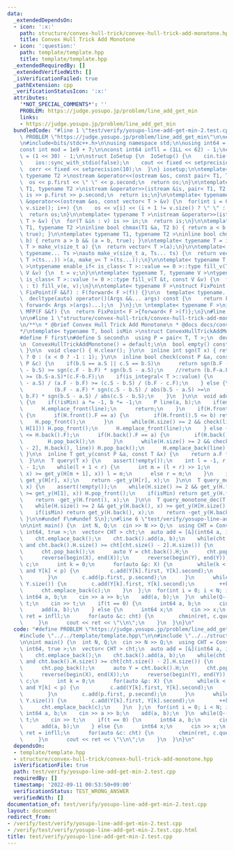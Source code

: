 ```yaml
---
data:
  _extendedDependsOn:
  - icon: ':x:'
    path: structure/convex-hull-trick/convex-hull-trick-add-monotone.hpp
    title: Convex Hull Trick Add Monotone
  - icon: ':question:'
    path: template/template.hpp
    title: template/template.hpp
  _extendedRequiredBy: []
  _extendedVerifiedWith: []
  _isVerificationFailed: true
  _pathExtension: cpp
  _verificationStatusIcon: ':x:'
  attributes:
    '*NOT_SPECIAL_COMMENTS*': ''
    PROBLEM: https://judge.yosupo.jp/problem/line_add_get_min
    links:
    - https://judge.yosupo.jp/problem/line_add_get_min
  bundledCode: "#line 1 \"test/verify/yosupo-line-add-get-min-2.test.cpp\"\n#define\
    \ PROBLEM \"https://judge.yosupo.jp/problem/line_add_get_min\"\n\n#line 1 \"template/template.hpp\"\
    \n#include<bits/stdc++.h>\n\nusing namespace std;\n\nusing int64 = long long;\n\
    const int mod = 1e9 + 7;\n\nconst int64 infll = (1LL << 62) - 1;\nconst int inf\
    \ = (1 << 30) - 1;\n\nstruct IoSetup {\n  IoSetup() {\n    cin.tie(nullptr);\n\
    \    ios::sync_with_stdio(false);\n    cout << fixed << setprecision(10);\n  \
    \  cerr << fixed << setprecision(10);\n  }\n} iosetup;\n\ntemplate< typename T1,\
    \ typename T2 >\nostream &operator<<(ostream &os, const pair< T1, T2 >& p) {\n\
    \  os << p.first << \" \" << p.second;\n  return os;\n}\n\ntemplate< typename\
    \ T1, typename T2 >\nistream &operator>>(istream &is, pair< T1, T2 > &p) {\n \
    \ is >> p.first >> p.second;\n  return is;\n}\n\ntemplate< typename T >\nostream\
    \ &operator<<(ostream &os, const vector< T > &v) {\n  for(int i = 0; i < (int)\
    \ v.size(); i++) {\n    os << v[i] << (i + 1 != v.size() ? \" \" : \"\");\n  }\n\
    \  return os;\n}\n\ntemplate< typename T >\nistream &operator>>(istream &is, vector<\
    \ T > &v) {\n  for(T &in : v) is >> in;\n  return is;\n}\n\ntemplate< typename\
    \ T1, typename T2 >\ninline bool chmax(T1 &a, T2 b) { return a < b && (a = b,\
    \ true); }\n\ntemplate< typename T1, typename T2 >\ninline bool chmin(T1 &a, T2\
    \ b) { return a > b && (a = b, true); }\n\ntemplate< typename T = int64 >\nvector<\
    \ T > make_v(size_t a) {\n  return vector< T >(a);\n}\n\ntemplate< typename T,\
    \ typename... Ts >\nauto make_v(size_t a, Ts... ts) {\n  return vector< decltype(make_v<\
    \ T >(ts...)) >(a, make_v< T >(ts...));\n}\n\ntemplate< typename T, typename V\
    \ >\ntypename enable_if< is_class< T >::value == 0 >::type fill_v(T &t, const\
    \ V &v) {\n  t = v;\n}\n\ntemplate< typename T, typename V >\ntypename enable_if<\
    \ is_class< T >::value != 0 >::type fill_v(T &t, const V &v) {\n  for(auto &e\
    \ : t) fill_v(e, v);\n}\n\ntemplate< typename F >\nstruct FixPoint : F {\n  explicit\
    \ FixPoint(F &&f) : F(forward< F >(f)) {}\n\n  template< typename... Args >\n\
    \  decltype(auto) operator()(Args &&... args) const {\n    return F::operator()(*this,\
    \ forward< Args >(args)...);\n  }\n};\n \ntemplate< typename F >\ninline decltype(auto)\
    \ MFP(F &&f) {\n  return FixPoint< F >{forward< F >(f)};\n}\n#line 4 \"test/verify/yosupo-line-add-get-min-2.test.cpp\"\
    \n\n#line 1 \"structure/convex-hull-trick/convex-hull-trick-add-monotone.hpp\"\
    \n/**\n * @brief Convex Hull Trick Add Monotone\n * @docs docs/convex-hull-trick-add-monotone.md\n\
    */\ntemplate< typename T, bool isMin >\nstruct ConvexHullTrickAddMonotone {\n\
    #define F first\n#define S second\n  using P = pair< T, T >;\n  deque< P > H;\n\
    \n  ConvexHullTrickAddMonotone() = default;\n\n  bool empty() const { return H.empty();\
    \ }\n\n  void clear() { H.clear(); }\n\n  inline int sgn(T x) { return x == 0\
    \ ? 0 : (x < 0 ? -1 : 1); }\n\n  inline bool check(const P &a, const P &b, const\
    \ P &c) {\n    if(b.S == a.S || c.S == b.S)\n      return sgn(b.F - a.F) * sgn(c.S\
    \ - b.S) >= sgn(c.F - b.F) * sgn(b.S - a.S);\n    //return (b.F-a.F)*(c.S-b.S)\
    \ >= (b.S-a.S)*(c.F-b.F);\n    if(is_integral< T >::value) {\n      return (b.S\
    \ - a.S) / (a.F - b.F) >= (c.S - b.S) / (b.F - c.F);\n    } else {\n      return\n\
    \          (b.F - a.F) * sgn(c.S - b.S) / abs(b.S - a.S) >=\n          (c.F -\
    \ b.F) * sgn(b.S - a.S) / abs(c.S - b.S);\n    }\n  }\n\n  void add(T a, T b)\
    \ {\n    if(!isMin) a *= -1, b *= -1;\n    P line(a, b);\n    if(empty()) {\n\
    \      H.emplace_front(line);\n      return;\n    }\n    if(H.front().F <= a)\
    \ {\n      if(H.front().F == a) {\n        if(H.front().S <= b) return;\n    \
    \    H.pop_front();\n      }\n      while(H.size() >= 2 && check(line, H.front(),\
    \ H[1])) H.pop_front();\n      H.emplace_front(line);\n    } else {\n      assert(a\
    \ <= H.back().F);\n      if(H.back().F == a) {\n        if(H.back().S <= b) return;\n\
    \        H.pop_back();\n      }\n      while(H.size() >= 2 && check(H[H.size()\
    \ - 2], H.back(), line)) H.pop_back();\n      H.emplace_back(line);\n    }\n \
    \ }\n\n  inline T get_y(const P &a, const T &x) {\n    return a.F * x + a.S;\n\
    \  }\n\n  T query(T x) {\n    assert(!empty());\n    int l = -1, r = H.size()\
    \ - 1;\n    while(l + 1 < r) {\n      int m = (l + r) >> 1;\n      if(get_y(H[m],\
    \ x) >= get_y(H[m + 1], x)) l = m;\n      else r = m;\n    }\n    if(isMin) return\
    \ get_y(H[r], x);\n    return -get_y(H[r], x);\n  }\n\n  T query_monotone_inc(T\
    \ x) {\n    assert(!empty());\n    while(H.size() >= 2 && get_y(H.front(), x)\
    \ >= get_y(H[1], x)) H.pop_front();\n    if(isMin) return get_y(H.front(), x);\n\
    \    return -get_y(H.front(), x);\n  }\n\n  T query_monotone_dec(T x) {\n    assert(!empty());\n\
    \    while(H.size() >= 2 && get_y(H.back(), x) >= get_y(H[H.size() - 2], x)) H.pop_back();\n\
    \    if(isMin) return get_y(H.back(), x);\n    return -get_y(H.back(), x);\n \
    \ }\n\n#undef F\n#undef S\n};\n#line 6 \"test/verify/yosupo-line-add-get-min-2.test.cpp\"\
    \n\nint main() {\n  int N, Q;\n  cin >> N >> Q;\n  using CHT = ConvexHullTrickAddMonotone<\
    \ int64, true >;\n  vector< CHT > cht;\n  auto add = [&](int64 a, int64 b) {\n\
    \    cht.emplace_back();\n    cht.back().add(a, b);\n    while(cht.size() >= 2\
    \ and cht.back().H.size() >= cht[cht.size() - 2].H.size()) {\n      auto X = cht.back().H;\n\
    \      cht.pop_back();\n      auto Y = cht.back().H;\n      cht.pop_back();\n\
    \      reverse(begin(X), end(X));\n      reverse(begin(Y), end(Y));\n      CHT\
    \ c;\n      int k = 0;\n      for(auto &p: X) {\n        while(k < (int) Y.size()\
    \ and Y[k] < p) {\n          c.add(Y[k].first, Y[k].second);\n          ++k;\n\
    \        }\n        c.add(p.first, p.second);\n      }\n      while(k < (int)\
    \ Y.size()) {\n        c.add(Y[k].first, Y[k].second);\n        ++k;\n      }\n\
    \      cht.emplace_back(c);\n    }\n  };\n  for(int i = 0; i < N; i++) {\n   \
    \ int64 a, b;\n    cin >> a >> b;\n    add(a, b);\n  }\n  while(Q--) {\n    int\
    \ t;\n    cin >> t;\n    if(t == 0) {\n      int64 a, b;\n      cin >> a >> b;\n\
    \      add(a, b);\n    } else {\n      int64 x;\n      cin >> x;\n      int64\
    \ ret = infll;\n      for(auto &c: cht) {\n        chmin(ret, c.query(x));\n \
    \     }\n      cout << ret << \"\\n\";\n    }\n  }\n}\n"
  code: "#define PROBLEM \"https://judge.yosupo.jp/problem/line_add_get_min\"\n\n\
    #include \"../../template/template.hpp\"\n\n#include \"../../structure/convex-hull-trick/convex-hull-trick-add-monotone.hpp\"\
    \n\nint main() {\n  int N, Q;\n  cin >> N >> Q;\n  using CHT = ConvexHullTrickAddMonotone<\
    \ int64, true >;\n  vector< CHT > cht;\n  auto add = [&](int64 a, int64 b) {\n\
    \    cht.emplace_back();\n    cht.back().add(a, b);\n    while(cht.size() >= 2\
    \ and cht.back().H.size() >= cht[cht.size() - 2].H.size()) {\n      auto X = cht.back().H;\n\
    \      cht.pop_back();\n      auto Y = cht.back().H;\n      cht.pop_back();\n\
    \      reverse(begin(X), end(X));\n      reverse(begin(Y), end(Y));\n      CHT\
    \ c;\n      int k = 0;\n      for(auto &p: X) {\n        while(k < (int) Y.size()\
    \ and Y[k] < p) {\n          c.add(Y[k].first, Y[k].second);\n          ++k;\n\
    \        }\n        c.add(p.first, p.second);\n      }\n      while(k < (int)\
    \ Y.size()) {\n        c.add(Y[k].first, Y[k].second);\n        ++k;\n      }\n\
    \      cht.emplace_back(c);\n    }\n  };\n  for(int i = 0; i < N; i++) {\n   \
    \ int64 a, b;\n    cin >> a >> b;\n    add(a, b);\n  }\n  while(Q--) {\n    int\
    \ t;\n    cin >> t;\n    if(t == 0) {\n      int64 a, b;\n      cin >> a >> b;\n\
    \      add(a, b);\n    } else {\n      int64 x;\n      cin >> x;\n      int64\
    \ ret = infll;\n      for(auto &c: cht) {\n        chmin(ret, c.query(x));\n \
    \     }\n      cout << ret << \"\\n\";\n    }\n  }\n}\n"
  dependsOn:
  - template/template.hpp
  - structure/convex-hull-trick/convex-hull-trick-add-monotone.hpp
  isVerificationFile: true
  path: test/verify/yosupo-line-add-get-min-2.test.cpp
  requiredBy: []
  timestamp: '2022-09-11 00:53:50+09:00'
  verificationStatus: TEST_WRONG_ANSWER
  verifiedWith: []
documentation_of: test/verify/yosupo-line-add-get-min-2.test.cpp
layout: document
redirect_from:
- /verify/test/verify/yosupo-line-add-get-min-2.test.cpp
- /verify/test/verify/yosupo-line-add-get-min-2.test.cpp.html
title: test/verify/yosupo-line-add-get-min-2.test.cpp
---
```

